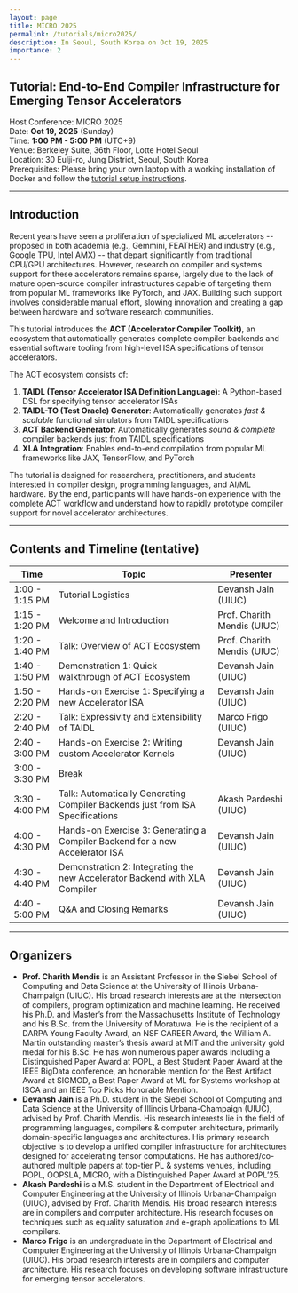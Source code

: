 ```yaml
---
layout: page
title: MICRO 2025
permalink: /tutorials/micro2025/
description: In Seoul, South Korea on Oct 19, 2025
importance: 2
---
```


## Tutorial: End-to-End Compiler Infrastructure for Emerging Tensor Accelerators

Host Conference: MICRO 2025  
Date: **Oct 19, 2025** (Sunday)  
Time: **1:00 PM - 5:00 PM** (UTC+9)  
Venue: Berkeley Suite, 36th Floor, Lotte Hotel Seoul  
Location: 30 Eulji-ro, Jung District, Seoul, South Korea  
Prerequisites: Please bring your own laptop with a working installation of Docker and follow the [tutorial setup instructions](https://github.com/act-compiler/act/blob/master/tutorials/micro25/setup.md).

---

## Introduction

Recent years have seen a proliferation of specialized ML accelerators -- proposed in both academia (e.g., Gemmini, FEATHER) and industry (e.g., Google TPU, Intel AMX) -- that depart significantly from traditional CPU/GPU architectures.
However, research on compiler and systems support for these accelerators remains sparse, largely due to the lack of mature open-source compiler infrastructures capable of targeting them from popular ML frameworks like PyTorch, and JAX.
Building such support involves considerable manual effort, slowing innovation and creating a gap between hardware and software research communities.

This tutorial introduces the **ACT (Accelerator Compiler Toolkit)**, an ecosystem that automatically generates complete compiler backends and essential software tooling from high-level ISA specifications of tensor accelerators.

The ACT ecosystem consists of:

1. **TAIDL (Tensor Accelerator ISA Definition Language)**: A Python-based DSL for specifying tensor accelerator ISAs
2. **TAIDL-TO (Test Oracle) Generator**: Automatically generates _fast & scalable_ functional simulators from TAIDL specifications
3. **ACT Backend Generator**: Automatically generates _sound & complete_ compiler backends just from TAIDL specifications
4. **XLA Integration**: Enables end-to-end compilation from popular ML frameworks like JAX, TensorFlow, and PyTorch

The tutorial is designed for researchers, practitioners, and students interested in compiler design, programming languages, and AI/ML hardware.
By the end, participants will have hands-on experience with the complete ACT workflow and understand how to rapidly prototype compiler support for novel accelerator architectures.

---

## Contents and Timeline (tentative)

| Time           | Topic                                                                         | Presenter                   |
| -------------- | ----------------------------------------------------------------------------- | --------------------------- |
| 1:00 - 1:15 PM | Tutorial Logistics                                                            | Devansh Jain (UIUC)         |
| 1:15 - 1:20 PM | Welcome and Introduction                                                      | Prof. Charith Mendis (UIUC) |
| 1:20 - 1:40 PM | Talk: Overview of ACT Ecosystem                                               | Prof. Charith Mendis (UIUC) |
| 1:40 - 1:50 PM | Demonstration 1: Quick walkthrough of ACT Ecosystem                           | Devansh Jain (UIUC)         |
| 1:50 - 2:20 PM | Hands-on Exercise 1: Specifying a new Accelerator ISA                         | Devansh Jain (UIUC)         |
| 2:20 - 2:40 PM | Talk: Expressivity and Extensibility of TAIDL                                 | Marco Frigo (UIUC)          |
| 2:40 - 3:00 PM | Hands-on Exercise 2: Writing custom Accelerator Kernels                       | Devansh Jain (UIUC)         |
| 3:00 - 3:30 PM | Break                                                                         |                             |
| 3:30 - 4:00 PM | Talk: Automatically Generating Compiler Backends just from ISA Specifications | Akash Pardeshi (UIUC)       |
| 4:00 - 4:30 PM | Hands-on Exercise 3: Generating a Compiler Backend for a new Accelerator ISA  | Devansh Jain (UIUC)         |
| 4:30 - 4:40 PM | Demonstration 2: Integrating the new Accelerator Backend with XLA Compiler    | Devansh Jain (UIUC)         |
| 4:40 - 5:00 PM | Q&A and Closing Remarks                                                       | Devansh Jain (UIUC)         |

---

## Organizers

- **Prof. Charith Mendis** is an Assistant Professor in the Siebel School of Computing and Data Science at the University of Illinois Urbana-Champaign (UIUC). His broad research interests are at the intersection of compilers, program optimization and machine learning. He received his Ph.D. and Master’s from the Massachusetts Institute of Technology and his B.Sc. from the University of Moratuwa. He is the recipient of a DARPA Young Faculty Award, an NSF CAREER Award, the William A. Martin outstanding master’s thesis award at MIT and the university gold medal for his B.Sc. He has won numerous paper awards including a Distinguished Paper Award at POPL, a Best Student Paper Award at the IEEE BigData conference, an honorable mention for the Best Artifact Award at SIGMOD, a Best Paper Award at ML for Systems workshop at ISCA and an IEEE Top Picks Honorable Mention.
- **Devansh Jain** is a Ph.D. student in the Siebel School of Computing and Data Science at the University of Illinois Urbana-Champaign (UIUC), advised by Prof. Charith Mendis. His research interests lie in the field of programming languages, compilers & computer architecture, primarily domain-specific languages and architectures. His primary research objective is to develop a unified compiler infrastructure for architectures designed for accelerating tensor computations. He has authored/co-authored multiple papers at top-tier PL & systems venues, including POPL, OOPSLA, MICRO, with a Distinguished Paper Award at POPL’25.
- **Akash Pardeshi** is a M.S. student in the Department of Electrical and Computer Engineering at the University of Illinois Urbana-Champaign (UIUC), advised by Prof. Charith Mendis. His broad research interests are in compilers and computer architecture. His research focuses on techniques such as equality saturation and e-graph applications to ML compilers.
- **Marco Frigo** is an undergraduate in the Department of Electrical and Computer Engineering at the University of Illinois Urbana-Champaign (UIUC). His broad research interests are in compilers and computer architecture. His research focuses on developing software infrastructure for emerging tensor accelerators.
